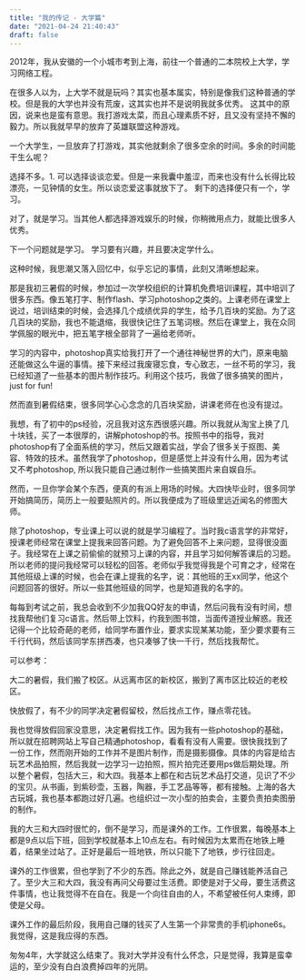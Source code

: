 ```yaml
---
title: "我的传记 - 大学篇"
date: "2021-04-24 21:40:43"
draft: false
---
```

2012年，我从安徽的一个小城市考到上海，前往一个普通的二本院校上大学，学习网络工程。

在很多人以为，上大学不就是玩吗？其实也基本属实，特别是像我们这种普通的学校。但是我的大学也并没有荒废，这其实也并不是说明我就多优秀。 这其中的原因，说来也是蛮有意思。我打游戏太菜，而且心理素质不好，且又没有坚持不懈的毅力。所以我就早早的放弃了英雄联盟这种游戏。

一个大学生，一旦放弃了打游戏，其实他就剩余了很多空余的时间。多余的时间能干生么呢？

选择不多。1. 可以选择谈谈恋爱。但是一来我囊中羞涩，而来也没有什么长得比较漂亮，一见钟情的女生。所以谈恋爱这事就放下了。 剩下的选择便只有一个，学习。

对了，就是学习。当其他人都选择游戏娱乐的时候，你稍微用点力，就能比很多人优秀。

下一个问题就是学习。 学习要有兴趣，并且要决定学什么。

这种时候，我思潮又落入回忆中，似乎忘记的事情，此刻又清晰想起来。

那是我初三暑假的时候，参加过一次学校组织的计算机免费培训课程，其中培训了很多东西。像五笔打字、制作flash、学习photoshop之类的。上课老师在课堂上说过，培训结束的时候，会选择几个成绩优异的学生，给予几百块的奖励。为了这几百块的奖励，我也不能退缩，我很快记住了五笔词根。然后在课堂上，我在众同学佩服的眼光中，把五笔字根全部背了一遍给老师听。

学习的内容中，photoshop真实给我打开了一个通往神秘世界的大门，原来电脑还能做这么牛逼的事情。接下来经过我废寝忘食，专心致志，一丝不苟的学习，我已经知道了一些基本的图片制作技巧。利用这个技巧，我做了很多搞笑的图片，just for fun!

然而直到暑假结束，很多同学心心念念的几百块奖励，讲课老师在也没有提过。

我想，有了初中的ps经验，况且我对这东西很感兴趣。所以我就从淘宝上换了几十块钱，买了一本很厚的，讲解photoshop的书。按照书中的指导，我对photoshop有了全面系统的学习，然后又跟着实战，学会了很多关于抠图、美容、特效的技术。虽然我学了photoshop，但是感觉上并没有什么用，因为考试又不考photoshop, 所以我只能自己通过制作一些搞笑图片来自娱自乐。

然而，一旦你学会某个东西，便真的有派上用场的时候。大四快毕业时，很多同学开始搞简历，简历上一般要贴照片的。所以我便成为了班级里远近闻名的修图大师。

除了photoshop，专业课上可以说的就是学习编程了。当时我c语言学的非常好，授课老师经常在课堂上提我来回答问题。为了避免回答不上来问题，显得很没面子。我经常在上课之前偷偷的就预习上课的内容，并且学习如何解答课后的习题。所以老师的提问我经常可以轻松的回答。老师似乎我觉得我是个可育之才，经常在其他班级上课的时候，也会在课上提我的名字，说：其他班的王xx同学，他这个问题回答的很好。所以一些其他班级的同学，也是知道我的名字的。

每每到考试之前，我总会收到不少加我QQ好友的申请，然后问我有没有时间，想找我帮他们复习c语言。然后带上饮料，约我到图书馆，当面传道授业解惑。我还记得一个比较奇葩的老师，给同学布置作业，要求实现某某功能，至少要求要有三千行代码，然后该同学东拼西凑，也只凑够了快一千行，然后找我帮忙。

可以参考：

大二的暑假，我们搬了校区。从远离市区的新校区，搬到了离市区比较近的老校区。

快放假了，有不少的同学决定暑假留校，然后找点工作，赚点零花钱。

我也觉得放假回家没意思，决定暑假找工作。因为我有一些photoshop的基础，所以就在招聘网站上写自己精通photoshop，看看有没有人需要。很快我找到了一份工作，然而刚开始的工作并不是图片制作，而是摄影摄像。具体的内容是给古玩艺术品拍照，然后我就一边学习一边拍照，照片拍完还要用ps做后期处理。所以整个暑假，包括大三，和大四。我基本上都在和古玩艺术品打交道，见识了不少的宝贝。从书画，到紫砂壶，玉器，陶器，手工艺品等等，都有接触。上海的各大古玩城，我也基本都跑过好几遍。也组织过一次小型的拍卖会，主要负责拍卖图册的制作。

我的大三和大四时很忙的，倒不是学习，而是课外的工作。工作很累，每晚基本上都是9点以后下班，回到学校就基本上10点左右。有时候因为太累而在地铁上睡着，结果坐过站了。正好是最后一班地铁，所以只能下了地铁，步行往回走。

课外的工作很累，但也学到了不少的东西。除此之外，就是自己赚钱能养活自己了。至少大三和大四，我没有再问父母要过生活费。即使是对于父母，要生活费这件事情，也让我觉得不在自在。我是一个向往自由的人，不希望被任何人束缚，即使是父母。

课外工作的最后阶段，我用自己赚的钱买了人生第一个非常贵的手机iphone6s。我觉得，这是我应得的东西。

匆匆4年，大学就这么结束了。我对大学并没有什么怀念，只是觉得，我算是蛮幸运的，至少没有白白浪费掉四年的光阴。

